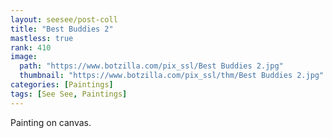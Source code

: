 ```yaml
---
layout: seesee/post-coll
title: "Best Buddies 2"
mastless: true
rank: 410
image:
  path: "https://www.botzilla.com/pix_ssl/Best Buddies 2.jpg"
  thumbnail: "https://www.botzilla.com/pix_ssl/thm/Best Buddies 2.jpg"
categories: [Paintings]
tags: [See See, Paintings]
---
```


Painting on canvas.



